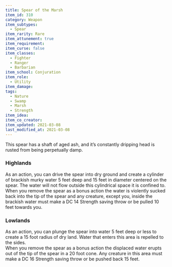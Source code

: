 ```yaml
---
title: Spear of the Marsh
item_id: 310
category: Weapon
item_subtypes: 
  - Spear
item_rarity: Rare
item_attunement: true
item_requirement: 
item_curse: false
item_classes: 
  - Fighter
  - Ranger
  - Barbarian
item_school: Conjuration
item_role: 
  - Utility
item_damage: 
tags:
  - Nature
  - Swamp
  - Marsh
  - Strength
item_idea: 
item_co_creator: 
item_updated: 2021-03-08
last_modified_at: 2021-03-08
---
```


  
This spear has a shaft of aged ash, and it’s constantly dripping head is rusted from being perpetually damp. 

### Highlands
As an action, you can drive the spear into dry ground and create a cylinder of brackish murky water 5 feet deep and 15 feet in diameter centered on the spear. The water will not flow outside this cylindrical space it is confined to.  
When you remove the spear as a bonus action the water is violently sucked back into the tip of the spear and any creature, except you, inside the brackish water must make a DC 14 Strength saving throw or be pulled 10 feet towards you.

### Lowlands
As an action, you can plunge the spear into water 5 feet deep or less to create a 15 foot radius of dry land. Water that enters this area is repelled to the sides.  
When you remove the spear as a bonus action the displaced water erupts out of the tip of the spear in a 20 foot cone. Any creature in this area must make a DC 16 Strength saving throw or be pushed back 15 feet.
